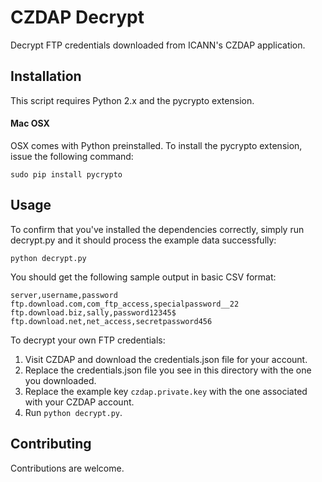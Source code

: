 CZDAP Decrypt
=============

Decrypt FTP credentials downloaded from ICANN's CZDAP application.

Installation
------------

This script requires Python 2.x and the pycrypto extension.

#### Mac OSX

OSX comes with Python preinstalled. To install the pycrypto extension, issue the following command:

    sudo pip install pycrypto

Usage
-----

To confirm that you've installed the dependencies correctly, simply run decrypt.py and it should process the example data successfully:

    python decrypt.py

You should get the following sample output in basic CSV format:

    server,username,password
    ftp.download.com,com_ftp_access,specialpassword__22
    ftp.download.biz,sally,password12345$
    ftp.download.net,net_access,secretpassword456

To decrypt your own FTP credentials:

1. Visit CZDAP and download the credentials.json file for your account.
2. Replace the credentials.json file you see in this directory with the one you downloaded.
3. Replace the example key `czdap.private.key` with the one associated with your CZDAP account.
4. Run `python decrypt.py`.

Contributing
------------

Contributions are welcome.
